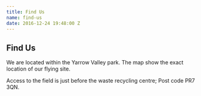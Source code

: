 ```yaml
---
title: Find Us
name: find-us
date: 2016-12-24 19:48:00 Z
---
```


## Find Us

We are located within the Yarrow Valley park. The map show the exact location of our flying site.

Access to the field is just before the waste recycling centre; Post code PR7 3QN.